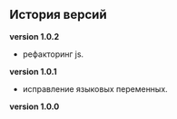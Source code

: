 <!-- cl-start -->
## История версий

**version 1.0.2**    
- рефакторинг js.    

**version 1.0.1**    
- исправление языковых переменных.    

**version 1.0.0**    
<!-- cl-end -->
